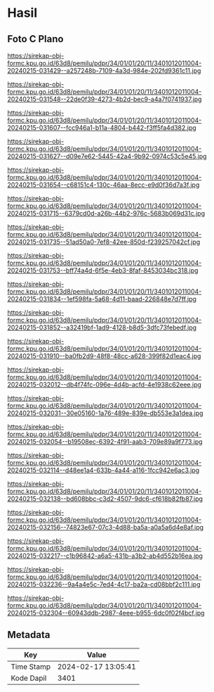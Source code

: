 # Hasil

## Foto C Plano

https://sirekap-obj-formc.kpu.go.id/63d8/pemilu/pdpr/34/01/01/20/11/3401012011004-20240215-031429--a257248b-7109-4a3d-984e-202fd9361c11.jpg

https://sirekap-obj-formc.kpu.go.id/63d8/pemilu/pdpr/34/01/01/20/11/3401012011004-20240215-031548--22de0f39-4273-4b2d-bec9-a4a7f0741937.jpg

https://sirekap-obj-formc.kpu.go.id/63d8/pemilu/pdpr/34/01/01/20/11/3401012011004-20240215-031607--fcc946a1-b11a-4804-b442-f3ff5fa4d382.jpg

https://sirekap-obj-formc.kpu.go.id/63d8/pemilu/pdpr/34/01/01/20/11/3401012011004-20240215-031627--d09e7e62-5445-42a4-9b92-0974c53c5e45.jpg

https://sirekap-obj-formc.kpu.go.id/63d8/pemilu/pdpr/34/01/01/20/11/3401012011004-20240215-031654--c68151c4-130c-46aa-8ecc-e9d0f36d7a3f.jpg

https://sirekap-obj-formc.kpu.go.id/63d8/pemilu/pdpr/34/01/01/20/11/3401012011004-20240215-031715--6379cd0d-a26b-44b2-976c-5683b069d31c.jpg

https://sirekap-obj-formc.kpu.go.id/63d8/pemilu/pdpr/34/01/01/20/11/3401012011004-20240215-031735--51ad50a0-7ef8-42ee-850d-f239257042cf.jpg

https://sirekap-obj-formc.kpu.go.id/63d8/pemilu/pdpr/34/01/01/20/11/3401012011004-20240215-031753--bff74a4d-6f5e-4eb3-8faf-8453034bc318.jpg

https://sirekap-obj-formc.kpu.go.id/63d8/pemilu/pdpr/34/01/01/20/11/3401012011004-20240215-031834--1ef598fa-5a68-4d11-baad-226848e7d7ff.jpg

https://sirekap-obj-formc.kpu.go.id/63d8/pemilu/pdpr/34/01/01/20/11/3401012011004-20240215-031852--a32419bf-1ad9-4128-b8d5-3dfc73febedf.jpg

https://sirekap-obj-formc.kpu.go.id/63d8/pemilu/pdpr/34/01/01/20/11/3401012011004-20240215-031910--ba0fb2d9-48f8-48cc-a628-399f82d1eac4.jpg

https://sirekap-obj-formc.kpu.go.id/63d8/pemilu/pdpr/34/01/01/20/11/3401012011004-20240215-032012--db4f74fc-096e-4d4b-acfd-4e1938c62eee.jpg

https://sirekap-obj-formc.kpu.go.id/63d8/pemilu/pdpr/34/01/01/20/11/3401012011004-20240215-032031--30e05160-1a76-489e-839e-db553e3a1dea.jpg

https://sirekap-obj-formc.kpu.go.id/63d8/pemilu/pdpr/34/01/01/20/11/3401012011004-20240215-032054--b19508ec-6392-4f91-aab3-709e89a9f773.jpg

https://sirekap-obj-formc.kpu.go.id/63d8/pemilu/pdpr/34/01/01/20/11/3401012011004-20240215-032114--d48ee1a4-633b-4a44-a116-1fcc942e6ac3.jpg

https://sirekap-obj-formc.kpu.go.id/63d8/pemilu/pdpr/34/01/01/20/11/3401012011004-20240215-032138--bd608bbc-c3d2-4507-9dc6-cf618b82fb87.jpg

https://sirekap-obj-formc.kpu.go.id/63d8/pemilu/pdpr/34/01/01/20/11/3401012011004-20240215-032156--74823e67-07c3-4d88-ba5a-a0a5a6d4e8af.jpg

https://sirekap-obj-formc.kpu.go.id/63d8/pemilu/pdpr/34/01/01/20/11/3401012011004-20240215-032217--c1b96842-a6a5-431b-a3b2-ab4d552b16ea.jpg

https://sirekap-obj-formc.kpu.go.id/63d8/pemilu/pdpr/34/01/01/20/11/3401012011004-20240215-032236--9a4a4e5c-7ed4-4c17-ba2a-cd08bbf2c111.jpg

https://sirekap-obj-formc.kpu.go.id/63d8/pemilu/pdpr/34/01/01/20/11/3401012011004-20240215-032304--60943ddb-2987-4eee-b955-6dc0f02f4bcf.jpg


## Metadata

| Key        | Value               |
| ---------- | ------------------- |
| Time Stamp | 2024-02-17 13:05:41 |
| Kode Dapil | 3401                |



